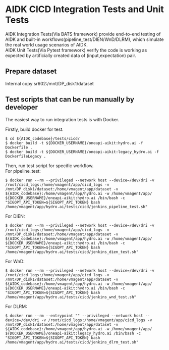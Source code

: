 # AIDK CICD Integration Tests and Unit Tests

AIDK Integration Tests(Via BATS framework) provide end-to-end testing of AIDK and built-in workflows(pipeline_test/DIEN/WnD/DLRM), which simulate the real world usage scenarios of AIDK.\
AIDK Unit Tests(Via Pytest framework) verify the code is working as expected by artificially created data of (input,expectation) pair.

## Prepare dataset

Internal copy sr602:/mnt/DP_disk1/dataset

## Test scripts that can be run manually by developer

The easiest way to run integration tests is with Docker.

Firstly, build docker for test.
```
$ cd ${AIDK_codebase}/tests/cicd/
$ docker build -t ${DOCKER_USERNAME}/oneapi-aikit:hydro.ai -f Dockerfile .
$ docker build -t ${DOCKER_USERNAME}/oneapi-aikit:legacy_hydro.ai -f DockerfileLegacy .
```

Then, run test script for specific workflow.\
For pipeline_test:
```
$ docker run --rm --privileged --network host --device=/dev/dri -v /root/cicd_logs:/home/vmagent/app/cicd_logs -v /mnt/DP_disk1/dataset:/home/vmagent/app/dataset -v ${AIDK_codebase}:/home/vmagent/app/hydro.ai -w /home/vmagent/app/ ${DOCKER_USERNAME}/oneapi-aikit:hydro.ai /bin/bash -c "SIGOPT_API_TOKEN=${SIGOPT_API_TOKEN} bash /home/vmagent/app/hydro.ai/tests/cicd/jenkins_pipeline_test.sh"
```
For DIEN:
```
$ docker run --rm --privileged --network host --device=/dev/dri -v /root/cicd_logs:/home/vmagent/app/cicd_logs -v /mnt/DP_disk1/dataset:/home/vmagent/app/dataset -v ${AIDK_codebase}:/home/vmagent/app/hydro.ai -w /home/vmagent/app/ ${DOCKER_USERNAME}/oneapi-aikit:hydro.ai /bin/bash -c "SIGOPT_API_TOKEN=${SIGOPT_API_TOKEN} bash /home/vmagent/app/hydro.ai/tests/cicd/jenkins_dien_test.sh"
```
For WnD:
```
$ docker run --rm --privileged --network host --device=/dev/dri -v /root/cicd_logs:/home/vmagent/app/cicd_logs -v /mnt/DP_disk1/dataset:/home/vmagent/app/dataset -v ${AIDK_codebase}:/home/vmagent/app/hydro.ai -w /home/vmagent/app/ ${DOCKER_USERNAME}/oneapi-aikit:hydro.ai /bin/bash -c "SIGOPT_API_TOKEN=${SIGOPT_API_TOKEN} bash /home/vmagent/app/hydro.ai/tests/cicd/jenkins_wnd_test.sh"
```
For DLRM:
```
$ docker run --rm --entrypoint "" --privileged --network host --device=/dev/dri -v /root/cicd_logs:/home/vmagent/app/cicd_logs -v /mnt/DP_disk1/dataset:/home/vmagent/app/dataset -v ${AIDK_codebase}:/home/vmagent/app/hydro.ai -w /home/vmagent/app/ ${DOCKER_USERNAME}/oneapi-aikit:legacy_hydro.ai /bin/bash -c "SIGOPT_API_TOKEN=${SIGOPT_API_TOKEN} bash /home/vmagent/app/hydro.ai/tests/cicd/jenkins_dlrm_test.sh"
```
